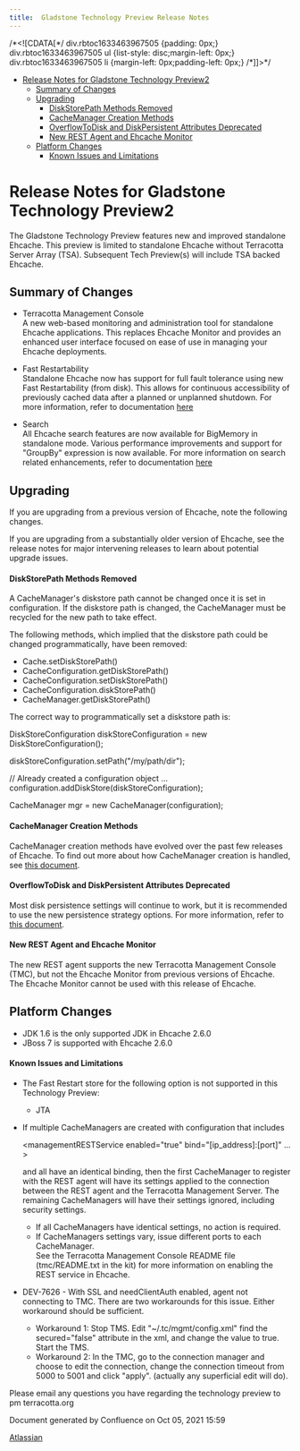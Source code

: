 ```yaml
---
title:  Gladstone Technology Preview Release Notes  
---
```


/\*<!\[CDATA\[\*/ div.rbtoc1633463967505 {padding: 0px;} div.rbtoc1633463967505 ul {list-style: disc;margin-left: 0px;} div.rbtoc1633463967505 li {margin-left: 0px;padding-left: 0px;} /\*\]\]>\*/

*   [Release Notes for Gladstone Technology Preview2](#GladstoneTechnologyPreviewReleaseNotes-ReleaseNotesforGladstoneTechnologyPreview2)
    *   [Summary of Changes](#GladstoneTechnologyPreviewReleaseNotes-SummaryofChanges)
    *   [Upgrading](#GladstoneTechnologyPreviewReleaseNotes-Upgrading)
        *   [DiskStorePath Methods Removed](#GladstoneTechnologyPreviewReleaseNotes-DiskStorePathMethodsRemoved)
        *   [CacheManager Creation Methods](#GladstoneTechnologyPreviewReleaseNotes-CacheManagerCreationMethods)
        *   [OverflowToDisk and DiskPersistent Attributes Deprecated](#GladstoneTechnologyPreviewReleaseNotes-OverflowToDiskandDiskPersistentAttributesDeprecated)
        *   [New REST Agent and Ehcache Monitor](#GladstoneTechnologyPreviewReleaseNotes-NewRESTAgentandEhcacheMonitor)
    *   [Platform Changes](#GladstoneTechnologyPreviewReleaseNotes-PlatformChanges)
        *   [Known Issues and Limitations](#GladstoneTechnologyPreviewReleaseNotes-KnownIssuesandLimitations)

Release Notes for Gladstone Technology Preview2
===============================================

The Gladstone Technology Preview features new and improved standalone Ehcache. This preview is limited to standalone Ehcache without Terracotta Server Array (TSA). Subsequent Tech Preview(s) will include TSA backed Ehcache.

Summary of Changes
------------------

*   Terracotta Management Console  
    A new web-based monitoring and administration tool for standalone Ehcache applications. This replaces Ehcache Monitor and provides an enhanced user interface focused on ease of use in managing your Ehcache deployments.

*   Fast Restartability  
    Standalone Ehcache now has support for full fault tolerance using new Fast Restartability (from disk). This allows for continuous accessibility of previously cached data after a planned or unplanned shutdown. For more information, refer to documentation [here](http://www.ehcache.org/documentation/beta/fast-restart)

*   Search  
    All Ehcache search features are now available for BigMemory in standalone mode. Various performance improvements and support for "GroupBy" expression is now available. For more information on search related enhancements, refer to documentation [here](http://www.ehcache.org/documentation/beta/search)

Upgrading
---------

If you are upgrading from a previous version of Ehcache, note the following changes.

If you are upgrading from a substantially older version of Ehcache, see the release notes for major intervening releases to learn about potential upgrade issues.

#### DiskStorePath Methods Removed

A CacheManager's diskstore path cannot be changed once it is set in configuration. If the diskstore path is changed, the CacheManager must be recycled for the new path to take effect.

The following methods, which implied that the diskstore path could be changed programmatically, have been removed:

*   Cache.setDiskStorePath()
*   CacheConfiguration.getDiskStorePath()
*   CacheConfiguration.setDiskStorePath()
*   CacheConfiguration.diskStorePath()
*   CacheManager.getDiskStorePath()

The correct way to programmatically set a diskstore path is:

DiskStoreConfiguration diskStoreConfiguration = new
DiskStoreConfiguration();

diskStoreConfiguration.setPath("/my/path/dir");

// Already created a configuration object ...
configuration.addDiskStore(diskStoreConfiguration);

CacheManager mgr = new CacheManager(configuration);

#### CacheManager Creation Methods

CacheManager creation methods have evolved over the past few releases of Ehcache. To find out more about how CacheManager creation is handled, see [this document](http://ehcache.org/documentation/get-started/key-classes-methods#cachemanager).

#### OverflowToDisk and DiskPersistent Attributes Deprecated

Most disk persistence settings will continue to work, but it is recommended to use the new persistence strategy options. For more information, refer to [this document](http://ehcache.org/documentation/beta/fast-restart#compatibility-with-previous-configurations).

#### New REST Agent and Ehcache Monitor

The new REST agent supports the new Terracotta Management Console (TMC), but not the Ehcache Monitor from previous versions of Ehcache. The Ehcache Monitor cannot be used with this release of Ehcache.

Platform Changes
----------------

*   JDK 1.6 is the only supported JDK in Ehcache 2.6.0
*   JBoss 7 is supported with Ehcache 2.6.0

#### Known Issues and Limitations

*   The Fast Restart store for the following option is not supported in this Technology Preview:
    *   JTA
*   If multiple CacheManagers are created with configuration that includes
    
    <managementRESTService enabled="true" bind="\[ip\_address\]:\[port\]" ... >
    
    and all have an identical binding, then the first CacheManager to register with the REST agent will have its <managementRESTService> settings applied to the connection between the REST agent and the Terracotta Management Server. The remaining CacheManagers will have their <managementRESTService> settings ignored, including security settings.
    *   If all CacheManagers have identical <managementRESTService> settings, no action is required.
    *   If CacheManagers <managementRESTService> settings vary, issue different ports to each CacheManager.  
        See the Terracotta Management Console README file (tmc/README.txt in the kit) for more information on enabling the REST service in Ehcache.
*   DEV-7626 - With SSL and needClientAuth enabled, agent not connecting to TMC. There are two workarounds for this issue. Either workaround should be sufficient.
    *   Workaround 1: Stop TMS. Edit "~/.tc/mgmt/config.xml" find the secured="false" attribute in the xml, and change the value to true. Start the TMS.
    *   Workaround 2: In the TMC, go to the connection manager and choose to edit the connection, change the connection timeout from 5000 to 5001 and click "apply". (actually any superficial edit will do).

Please email any questions you have regarding the technology preview to pm <at> terracotta.org

Document generated by Confluence on Oct 05, 2021 15:59

[Atlassian](http://www.atlassian.com/)

